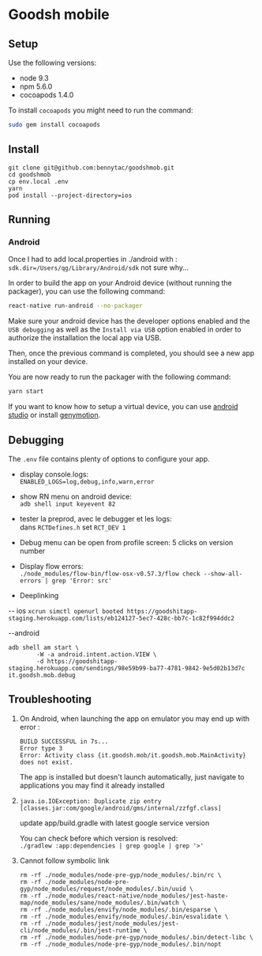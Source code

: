 # Goodsh mobile

## Setup

Use the following versions:

* node 9.3
* npm 5.6.0
* cocoapods 1.4.0

To install `cocoapods` you might need to run the command:

```bash
sudo gem install cocoapods
```

## Install

```
git clone git@github.com:bennytac/goodshmob.git
cd goodshmob
cp env.local .env
yarn
pod install --project-directory=ios
```

## Running

### Android

Once I had to add local.properties in ./android with : `sdk.dir=/Users/qg/Library/Android/sdk` not sure why...

In order to build the app on your Android device (without running the packager), you can use the following command:

```bash
react-native run-android --no-packager
```

Make sure your android device has the developer options enabled and the `USB debugging` as well as the `Install via USB` option enabled in order to authorize the installation the local app via USB.

Then, once the previous command is completed, you should see a new app installed on your device.

You are now ready to run the packager with the following command:

```bash
yarn start
```

If you want to know how to setup a virtual device, you can use [android studio](https://developer.android.com/studio/run/managing-avds.html) or install [genymotion](https://www.genymotion.com/download/).

## Debugging

The `.env` file contains plenty of options to configure your app.

- display console.logs:   
 `ENABLED_LOGS=log,debug,info,warn,error`

- show RN menu on android device:   
`adb shell input keyevent 82`

- tester la preprod, avec le debugger et les logs:  
dans `RCTDefines.h` set `RCT_DEV 1`

- Debug menu can be open from profile screen: 5 clicks on version number

- Display flow errors:  
`./node_modules/flow-bin/flow-osx-v0.57.3/flow check --show-all-errors | grep 'Error: src'`

- Deeplinking

-- ios
`xcrun simctl openurl booted https://goodshitapp-staging.herokuapp.com/lists/eb124127-5ec7-428c-bb7c-1c82f994ddc2`


--android
```
adb shell am start \
        -W -a android.intent.action.VIEW \
        -d https://goodshitapp-staging.herokuapp.com/sendings/98e59b99-ba77-4781-9842-9e5d02b13d7c it.goodsh.mob.debug
```


## Troubleshooting

1. On Android, when launching the app on emulator you may end up with error :
   ```
   BUILD SUCCESSFUL in 7s...
   Error type 3
   Error: Activity class {it.goodsh.mob/it.goodsh.mob.MainActivity} does not exist.
   ```
    The app is installed but doesn't launch automatically, just navigate to applications you may find it already installed


2. `java.io.IOException: Duplicate zip entry [classes.jar:com/google/android/gms/internal/zzfgf.class]`

    update app/build.gradle with latest google service version  

    You can check before which version is resolved:  
    `./gradlew :app:dependencies | grep google | grep '>'`


3. Cannot follow symbolic link
   ```  
   rm -rf ./node_modules/node-pre-gyp/node_modules/.bin/rc \
   rm -rf ./node_modules/node-pre-gyp/node_modules/request/node_modules/.bin/uuid \
   rm -rf ./node_modules/react-native/node_modules/jest-haste-map/node_modules/sane/node_modules/.bin/watch \
   rm -rf ./node_modules/envify/node_modules/.bin/esparse \
   rm -rf ./node_modules/envify/node_modules/.bin/esvalidate \
   rm -rf ./node_modules/jest/node_modules/jest-cli/node_modules/.bin/jest-runtime \
   rm -rf ./node_modules/node-pre-gyp/node_modules/.bin/detect-libc \
   rm -rf ./node_modules/node-pre-gyp/node_modules/.bin/nopt
   ```
